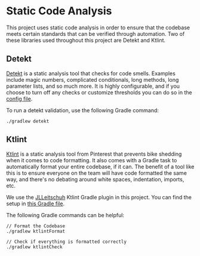 # Static Code Analysis

This project uses static code analysis in order to ensure that the codebase meets certain standards
that can be verified through automation. Two of these libraries used throughout this project are
Detekt and Ktlint.

## Detekt

[Detekt](https://github.com/detekt/detekt) is a static analysis tool that checks for code smells.
Examples include magic numbers, complicated conditionals, long methods, long parameter lists, and so
much more. It is highly configurable, and if you choose to turn off any checks or customize
thresholds you can do so in the [config file](/config/detekt/detekt.yml).

To run a detekt validation, use the following Gradle command:

```
./gradlew detekt
```

## Ktlint

[Ktlint](https://github.com/pinterest/ktlint) is a static analysis tool from Pinterest that prevents
bike shedding when it comes to code formatting. It also comes with a Gradle task to automatically
format your entire codebase, if it can. The benefit of a tool like this is to ensure everyone on the
team will have code formatted the same way, and there's no debating around white spaces,
indentation, imports, etc.

We use the [JLLeitschuh](https://github.com/jlleitschuh/ktlint-gradle) Ktlint Gradle plugin in this
project. You can find the setup in [this Gradle file](/buildscripts/ktlint.gradle).

The following Gradle commands can be helpful:

```
// Format the Codebase
./gradlew ktlintFormat

// Check if everything is formatted correctly
./gradlew ktlintCheck
```